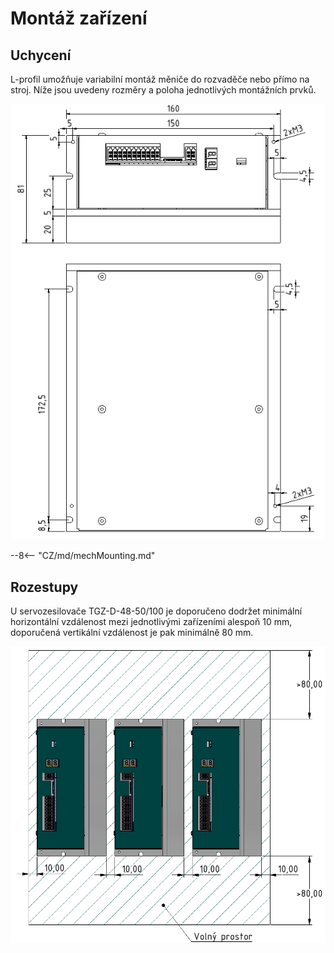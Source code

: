 # Montáž zařízení
## Uchycení
L-profil umožňuje variabilní montáž měniče do rozvaděče nebo přímo na stroj. Níže jsou uvedeny rozměry a poloha jednotlivých montážních prvků.

![TGZ-D-48-50/100 Mounting](../img/mounting.jpg)

--8<-- "CZ/md/mechMounting.md"

## Rozestupy
U servozesilovače TGZ-D-48-50/100 je doporučeno dodržet minimální horizontální vzdálenost mezi jednotlivými zařízeními alespoň 10 mm, doporučená vertikální vzdálenost je pak minimálně 80 mm.

![TGZ-D-48-50/100 Distance](../../../../source/img/placement2.png)
